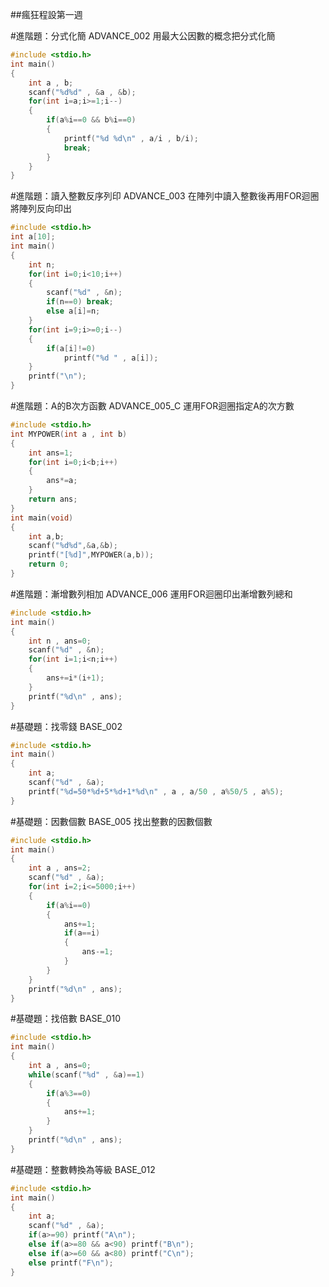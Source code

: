 ##瘋狂程設第一週

#進階題：分式化簡 ADVANCE_002
用最大公因數的概念把分式化簡
```C
#include <stdio.h>
int main()
{
	int a , b;
	scanf("%d%d" , &a , &b);
	for(int i=a;i>=1;i--)
	{
		if(a%i==0 && b%i==0)
		{
			printf("%d %d\n" , a/i , b/i);
			break;
		}
	}
}
```

#進階題：讀入整數反序列印 ADVANCE_003
在陣列中讀入整數後再用FOR迴圈將陣列反向印出
```C
#include <stdio.h>
int a[10];
int main()
{
	int n;
	for(int i=0;i<10;i++)
	{
		scanf("%d" , &n);
		if(n==0) break;
		else a[i]=n;
	}
	for(int i=9;i>=0;i--)
	{
		if(a[i]!=0)
			printf("%d " , a[i]);
	}
	printf("\n");
}
```

#進階題：A的B次方函數 ADVANCE_005_C
運用FOR迴圈指定A的次方數
```C
#include <stdio.h>
int MYPOWER(int a , int b)
{ 	
	int ans=1;
	for(int i=0;i<b;i++)
	{
		ans*=a;
	}
	return ans;
}
int main(void)
{
	int a,b;
	scanf("%d%d",&a,&b);
	printf("[%d]",MYPOWER(a,b));
	return 0;
}
```

#進階題：漸增數列相加 ADVANCE_006
運用FOR迴圈印出漸增數列總和
```C
#include <stdio.h>
int main()
{
	int n , ans=0;
	scanf("%d" , &n);
	for(int i=1;i<n;i++)
	{
		ans+=i*(i+1);
	}
	printf("%d\n" , ans);
}
```

#基礎題：找零錢 BASE_002
```C
#include <stdio.h>
int main()
{
	int a;
	scanf("%d" , &a);
	printf("%d=50*%d+5*%d+1*%d\n" , a , a/50 , a%50/5 , a%5);
}
```

#基礎題：因數個數 BASE_005
找出整數的因數個數
```C
#include <stdio.h>
int main()
{
	int a , ans=2;
	scanf("%d" , &a);
	for(int i=2;i<=5000;i++)
	{
		if(a%i==0)
		{
			ans+=1;
			if(a==i)
			{
				ans-=1;
			}
		}
	}
	printf("%d\n" , ans);
}
```

#基礎題：找倍數 BASE_010
```C
#include <stdio.h>
int main()
{
	int a , ans=0;
	while(scanf("%d" , &a)==1)
	{
		if(a%3==0)
		{
			ans+=1;
		}
	}
	printf("%d\n" , ans);
}
```

#基礎題：整數轉換為等級 BASE_012
```C
#include <stdio.h>
int main()
{
	int a;
	scanf("%d" , &a);
	if(a>=90) printf("A\n");
	else if(a>=80 && a<90) printf("B\n");
	else if(a>=60 && a<80) printf("C\n");
	else printf("F\n");
}
```
